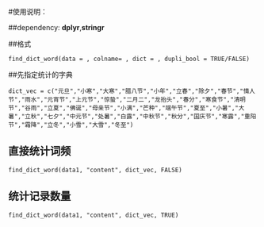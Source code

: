 #使用说明：

##dependency: 
**dplyr**,**stringr**

##格式

``find_dict_word(data = , colname= , dict = , dupli_bool = TRUE/FALSE)``

##先指定统计的字典

``dict_vec = c("元旦","小寒","大寒","腊八节","小年","立春","除夕","春节","情人节","雨水","元宵节","上元节","惊蛰","二月二","龙抬头","春分","寒食节","清明节","谷雨","立夏","佛诞","母亲节","小满","芒种","端午节","夏至","小暑","大暑","立秋","七夕","中元节","处暑","白露","中秋节","秋分","国庆节","寒露","重阳节","霜降","立冬","小雪","大雪","冬至")``

## 直接统计词频

``find_dict_word(data1, "content", dict_vec, FALSE)``

## 统计记录数量

``find_dict_word(data1, "content", dict_vec, TRUE)``
